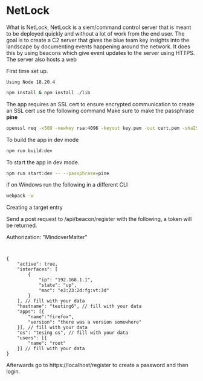 # NetLock

What is NetLock,
NetLock is a siem/command control server that is meant to be deployed quickly and without a lot of work from the end user. The goal is to create a C2 server that gives the blue team key insights into the landscape by documenting events happening around the network. It does this by using beacons which give event updates to the server using HTTPS. The server also hosts a web

First time set up.

```
Using Node 18.20.4
```

```sh
npm install & npm install ./lib
```

The app requires an SSL cert to ensure encrypted communication to create an SSL cert use the following command
Make sure to make the passphrase **pine**

```sh
openssl req -x509 -newkey rsa:4096 -keyout key.pem -out cert.pem -sha256 -days 365 -nodes -subj "/CN=localhost" -passout pine
```

To build the app in dev mode

```sh
npm run build:dev
```

To start the app in dev mode.

```sh
npm run start:dev -- --passphrase=pine
```

if on Windows run the following in a different CLI

```sh
webpack -w
```

Creating a target entry

Send a post request to /api/beacon/register with the following, a token will be returned.

Authorization: "MindoverMatter"

```http


{
    "active": true,
    "interfaces": [
        {
            "ip": "192.168.1.1",
            "state": "up",
            "mac": "e3:23:2d:fg:vt:3d"
        }
    ], // fill with your data
    "hostname": "testing6", // fill with your data
    "apps": [{
        "name":"firefox",
        "version": "there was a version somewhere"
    }], // fill with your data
    "os": "tesing os", // fill with your data
    "users": [{
        "name": "root"
    }] // fill with your data
}
```

Afterwards go to https://localhost/register to create a password and then login.
